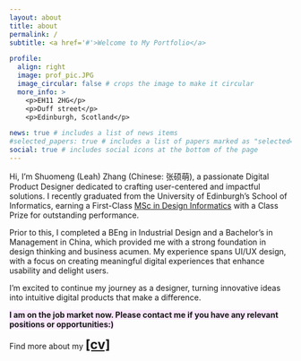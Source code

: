 ```yaml
---
layout: about
title: about
permalink: /
subtitle: <a href='#'>Welcome to My Portfolio</a>

profile:
  align: right
  image: prof_pic.JPG
  image_circular: false # crops the image to make it circular
  more_info: >
    <p>EH11 2HG</p>
    <p>Duff street</p>
    <p>Edinburgh, Scotland</p>

news: true # includes a list of news items
#selected_papers: true # includes a list of papers marked as "selected={true}"
social: true # includes social icons at the bottom of the page
---
```

Hi, I’m Shuomeng (Leah) Zhang (Chinese: 张硕萌), a passionate Digital Product Designer dedicated to crafting user-centered and impactful solutions. I recently graduated from the University of Edinburgh’s School of Informatics, earning a First-Class [MSc in Design Informatics](assets/pdf/grad_cert.pdf) with a Class Prize for outstanding performance.

Prior to this, I completed a BEng in Industrial Design and a Bachelor’s in Management in China, which provided me with a strong foundation in design thinking and business acumen. My experience spans UI/UX design, with a focus on creating meaningful digital experiences that enhance usability and delight users.

I’m excited to continue my journey as a designer, turning innovative ideas into intuitive digital products that make a difference.

<span style="background-color: #fbe8ff;">**I am on the job market now. Please contact me if you have any relevant positions or opportunities:)**</span>

Find more about my <span style="font-size: 23px; font-weight: bold;">[[cv]](assets/pdf/cv_uiux.pdf)</span>